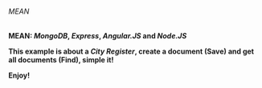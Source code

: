 ###### MEAN

**MEAN:  _MongoDB_, _Express_, _Angular.JS_ and _Node.JS_**

**This example is about a _City Register_, create a document (Save) and get all documents (Find), simple it!**

**Enjoy!**




